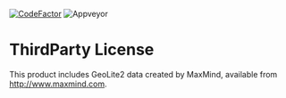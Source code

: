 [![CodeFactor](https://www.codefactor.io/repository/github/mempler/sora/badge)](https://www.codefactor.io/repository/github/mempler/sora)
![Appveyor](https://ci.appveyor.com/api/projects/status/github/Mempler/Sora?svg=true)

# ThirdParty License
This product includes GeoLite2 data created by MaxMind, available from
<a href="http://www.maxmind.com">http://www.maxmind.com</a>.

